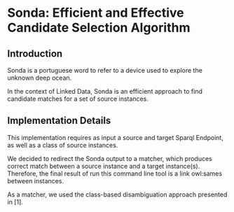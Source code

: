 # Sonda: Efficient and Effective Candidate Selection Algorithm

## Introduction

Sonda is a portuguese word to refer to a device used to explore the unknown deep ocean.

In the context of Linked Data, Sonda is an efficient approach to find candidate matches for a set of source instances.

## Implementation Details

This implementation requires as input a source and target Sparql Endpoint, as well as a class of source instances. 

We decided to redirect the Sonda output to a matcher, which produces correct match between a source instance and a target instance(s). Therefore, the final result of run this command line tool is a link owl:sames between instances.

As a matcher, we used the class-based disambiguation approach presented in [1]. 

